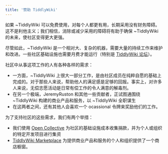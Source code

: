 ```yaml
---
title: '赞助 TiddlyWiki'
---
```


如果 ~TiddlyWiki 可以免费使用，对每个人都更有用，长期采用没有财务障碍。这不是利他主义；我们相信，消除或减少采用的障碍将有助于确保 ~TiddlyWiki 的未来，使社区变得更大更强。

尽管如此，~TiddlyWiki 是一个相对大、复杂的机器，需要大量的持续工作来维护和改进。一些社区基础设施也需要月费才能运行（特别是 [TiddlyWiki 论坛](Forums)）。

社区中从事这项工作的人有各种各样的需求：

* 一方面，~TiddlyWiki 上很大一部分工作，是由社区成员在纯粹自愿的基础上完成的。对于那些人来说，帮助他人的满足感是足够的回报。事实上，对许多人来说，无偿志愿活动是日常有偿工作的令人满意的解毒剂。
* 在另一个极端，JeremyRuston 和其他一些贡献者，正试图通围绕 ~TiddlyWiki 构建的商业产品和服务，以 ~TiddlyWiki 全职谋生
* 在这两者之间，还有其他人会喜欢一个 ocassional 令牌来奖励他们的工作。

为了支持社区的这些需求，我们有两个举措：

* 我们使用 [Open Collective](#Open%20Collective) 为社区的基础设施成本收集捐款，并为个人或组织的特定开发项目进行集资
* [TiddlyWiki Marketplace](#TiddlyWiki%20Marketplace) 为提供商业产品和服务的个人和组织提供了一个商店橱窗。